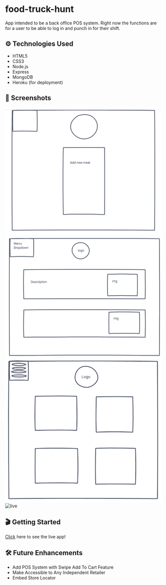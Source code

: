 # food-truck-hunt
App intended to be a back office POS system. Right now the functions are for a user to be able to log in and punch in for their shift.

## ⚙️ Technologies Used
- HTML5
- CSS3
- Node.js
- Express
- MongoDB
- Heroku (for deployment)

## 📸 Screenshots
![ERD](./public/admin.png)
![WIREFRAME](/public/menu.png)
![WIREFRAME](/public/home.png)
![live](/public/live.png)

## 🎬 Getting Started
[Click](https://food-truck-hunt.herokuapp.com/users/signin) here to see the live app! 

## 🛠 Future Enhancements
- Add POS System with Swipe Add To Cart Feature
- Make Accessible to Any Independent Retailer 
- Embed Store Locator 